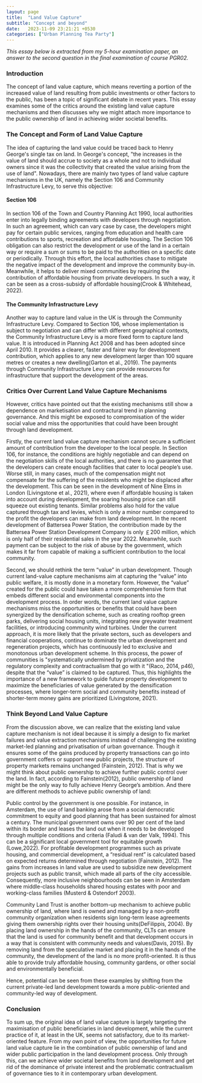 ```yaml
---
layout: page
title:  "Land Value Capture"
subtitle: "Concept and beyond"
date:   2023-11-09 23:21:21 +0530
categories: ["Urban Planning Tea Party"]
---
```


*This essay below is extracted from my 5-hour examination paper, an answer to the second question in the final examination of course PGR02.*

### Introduction

The concept of land value capture, which means reverting a portion of the increased value of land resulting from public investments or other factors to the public, has been a topic of significant debate in recent years. This essay examines some of the critics around the existing land value capture mechanisms and then discusses why we might attach more importance to the public ownership of land in achieving wider societal benefits.

### The Concept and Form of Land Value Capture

The idea of capturing the land value could be traced back to Henry George's single tax on land. In George's concept, "the increases in the value of land should accrue to society as a whole and not to individual owners since it was the collectivity that created the value arising from the use of land". Nowadays, there are mainly two types of land value capture mechanisms in the UK, namely the Section 106 and Community Infrastructure Levy, to serve this objective:

#### Section 106

In section 106 of the Town and Country Planning Act 1990, local authorities enter into legally binding agreements with developers through negotiation. In such an agreement, which can vary case by case, the developers might pay for certain public services, ranging from education and health care contributions to sports, recreation and affordable housing. The Section 106 obligation can also restrict the development or use of the land in a certain way or require a sum or sums to be paid to the authorities on a specific date or periodically. Through this effort, the local authorities chase to mitigate the negative impact of the development and improve the community buy-in. Meanwhile, it helps to deliver mixed communities by requiring the contribution of affordable housing from private developers. In such a way, it can be seen as a cross-subsidy of affordable housing(Crook & Whitehead, 2022). 

#### The Community Infrastructure Levy

Another way to capture land value in the UK is through the Community Infrastructure Levy. Compared to Section 106, whose implementation is subject to negotiation and can differ with different geographical contexts, the Community Infrastructure Levy is a more fixed form to capture land value. It is introduced in Planning Act 2008 and has been adopted since April 2010. It provides a clearer, faster and fairer way for development contribution, which applies to any new development larger than 100 square metres or creates a new dwelling(Garton et al., 2019). The payments through Community Infrastructure Levy can provide resources for infrastructure that support the development of the areas.  

### Critics Over Current Land Value Capture Mechanisms

However, critics have pointed out that the existing mechanisms still show a dependence on marketisation and contractural trend in planning governance. And this might be exposed to compromisation of the wider social value and miss the opportunities that could have been brought through land development.

Firstly, the current land value capture mechanism cannot secure a sufficient amount of contribution from the developer to the local people. In Section 106, for instance, the conditions are highly negotiable and can depend on the negotiation skills of the local authorities, and there is no guarantee that the developers can create enough facilities that cater to local people’s use. Worse still, in many cases, much of the compensation might not compensate for the suffering of the residents who might be displaced after the development. This can be seen in the development of Nine Elms in London (Livingstone et al., 2021), where even if affordable housing is taken into account during development, the soaring housing price can still squeeze out existing tenants. Similar problems also hold for the value captured through tax and levies, which is only a minor number compared to the profit the developers can make from land development. In the recent development of Battersea Power Station, the contribution made by the Battersea Power Station Development Company is only ￡200 million, which is only half of their residential sales in the year 2022. Meanwhile, such payment can be subject to the risk of abuse by the government, which makes it far from capable of making a sufficient contribution to the local community. 

Second, we should rethink the term “value” in urban development. Though current land-value capture mechanisms aim at capturing the “value” into public welfare, it is mostly done in a monetary form. However, the “value” created for the public could have taken a more comprehensive form that embeds different social and environmental components into the development process. In order words, the current land value capture mechanisms miss the opportunities or benefits that could have been synergized by the densification scheme, such as creating rooftop green parks, delivering social housing units, integrating new greywater treatment facilities, or introducing community wind turbines. Under the current approach, it is more likely that the private sectors, such as developers and financial cooperations, continue to dominate the urban development and regeneration projects, which has continuously led to exclusive and monotonous urban development scheme. In this process, the power of communities is "systematically undermined by privatization and the regulatory complexity and contractualism that go with it "(Raco, 2014, p46), despite that the “value” is claimed to be captured. Thus, this highlights the importance of a new framework to guide future property development to maximize the beneficiaries of value generated by the densification processes, where longer-term social and community benefits instead of shorter-term money gains are prioritized (Livingstone, 2021).

### Think Beyond Land Value Capture

From the discussion above, we can realize that the existing land value capture mechanism is not ideal because it is simply a design to fix market failures and value extraction mechanisms instead of challenging the existing market-led planning and privatisation of urban governance. Though it ensures some of the gains produced by property transactions can go into government coffers or support new public projects, the structure of property markets remains unchanged (Fainstein, 2012). That is why we might think about public ownership to achieve further public control over the land. In fact, according to Fainstein(2012), public ownership of land might be the only way to fully achieve Henry George’s ambition. And there are different methods to achieve public ownership of land:

Public control by the government is one possible. For instance, in Amsterdam, the use of land banking arose from a social democratic commitment to equity and good planning that has been sustained for almost a century. The municipal government owns over 90 per cent of the land within its border and leases the land out when it needs to be developed through multiple conditions and criteria (Faludi & van der Valk, 1994). This can be a significant local government tool for equitable growth (Lowe,2022). For profitable development programmes such as private housing, and commercial development, a “residual rent” is calculated based on expected returns determined through negotiation (Fainstein, 2012). The gains from increases in land value are used to subsidize new development projects such as public transit, which made all parts of the city accessible. Consequently, more inclusive neighbourhoods can be seen in Amsterdam where middle-class households shared housing estates with poor and working-class families (Musterd & Ostendorf 2003). 

Community Land Trust is another bottom-up mechanism to achieve public ownership of land, where land is owned and managed by a non-profit community organization when residents sign long-term lease agreements giving them ownership rights over their housing units(DeFilippis, 2004). By placing land ownership in the hands of the community, CLTs can ensure that the land is used for community benefit and that development occurs in a way that is consistent with community needs and values(Davis, 2015). By removing land from the speculative market and placing it in the hands of the community,  the development of the land is no more profit-oriented. It is thus able to provide truly affordable housing, community gardens, or other social and environmentally beneficial. 

Hence, potential can be seen from these examples by shifting from the current private-led land development towards a more public-oriented and community-led way of development. 

### Conclusion

To sum up, the original idea of land value capture is largely targeting the maximisation of public beneficiaries in land development, while the current practice of it, at least in the UK, seems not satisfactory, due to its market-oriented feature. From my own point of view, the opportunities for future land value capture lie in the combination of public ownership of land and wider public participation in the land development process. Only through this, can we achieve wider societal benefits from land development and get rid of the dominance of private interest and the problematic contractualism of governance ties to it in contemporary urban development.
 


